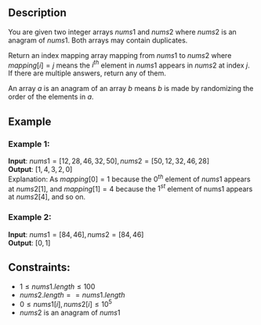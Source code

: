 ## Description
You are given two integer arrays $nums1$ and $nums2$ where $nums2$ is an anagram of $nums1$. Both arrays may contain duplicates.

Return an index mapping array mapping from $nums1$ to $nums2$ where $mapping[i] = j$ means the $i^{th}$ element in $nums1$ appears in $nums2$ at index $j$. If there are multiple answers, return any of them.

An array $a$ is an anagram of an array $b$ means $b$ is made by randomizing the order of the elements in $a$.

## Example
### Example 1:
**Input**: $nums1 = [12,28,46,32,50], nums2 = [50,12,32,46,28]$  
**Output**: $[1,4,3,2,0]$  
Explanation: As $mapping[0] = 1$ because the $0^{th}$ element of $nums1$ appears at $nums2[1]$, and $mapping[1] = 4$ because the $1^{st}$ element of nums1 appears at $nums2[4]$, and so on.

### Example 2:
**Input**: $nums1 = [84,46], nums2 = [84,46]$  
**Output**: $[0,1]$
 
## Constraints:
- $1 \leq nums1.length \leq 100$
- $nums2.length == nums1.length$
- $0 \leq nums1[i], nums2[i] \leq 10^5$
- $nums2$ is an anagram of $nums1$